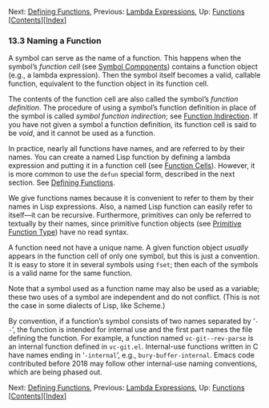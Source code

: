 

Next: [Defining Functions](Defining-Functions.html), Previous: [Lambda Expressions](Lambda-Expressions.html), Up: [Functions](Functions.html)   \[[Contents](index.html#SEC_Contents "Table of contents")]\[[Index](Index.html "Index")]

### 13.3 Naming a Function

A symbol can serve as the name of a function. This happens when the symbol’s *function cell* (see [Symbol Components](Symbol-Components.html)) contains a function object (e.g., a lambda expression). Then the symbol itself becomes a valid, callable function, equivalent to the function object in its function cell.

The contents of the function cell are also called the symbol’s *function definition*. The procedure of using a symbol’s function definition in place of the symbol is called *symbol function indirection*; see [Function Indirection](Function-Indirection.html). If you have not given a symbol a function definition, its function cell is said to be *void*, and it cannot be used as a function.

In practice, nearly all functions have names, and are referred to by their names. You can create a named Lisp function by defining a lambda expression and putting it in a function cell (see [Function Cells](Function-Cells.html)). However, it is more common to use the `defun` special form, described in the next section. See [Defining Functions](Defining-Functions.html).

We give functions names because it is convenient to refer to them by their names in Lisp expressions. Also, a named Lisp function can easily refer to itself—it can be recursive. Furthermore, primitives can only be referred to textually by their names, since primitive function objects (see [Primitive Function Type](Primitive-Function-Type.html)) have no read syntax.

A function need not have a unique name. A given function object *usually* appears in the function cell of only one symbol, but this is just a convention. It is easy to store it in several symbols using `fset`; then each of the symbols is a valid name for the same function.

Note that a symbol used as a function name may also be used as a variable; these two uses of a symbol are independent and do not conflict. (This is not the case in some dialects of Lisp, like Scheme.)

By convention, if a function’s symbol consists of two names separated by ‘`--`’, the function is intended for internal use and the first part names the file defining the function. For example, a function named `vc-git--rev-parse` is an internal function defined in `vc-git.el`. Internal-use functions written in C have names ending in ‘`-internal`’, e.g., `bury-buffer-internal`. Emacs code contributed before 2018 may follow other internal-use naming conventions, which are being phased out.

Next: [Defining Functions](Defining-Functions.html), Previous: [Lambda Expressions](Lambda-Expressions.html), Up: [Functions](Functions.html)   \[[Contents](index.html#SEC_Contents "Table of contents")]\[[Index](Index.html "Index")]
